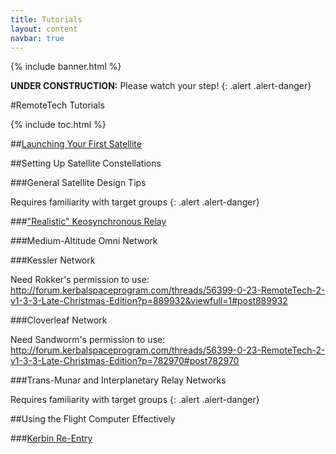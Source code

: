 ```yaml
---
title: Tutorials
layout: content
navbar: true
---
```


{% include banner.html %}

**UNDER CONSTRUCTION:** Please watch your step!
{: .alert .alert-danger}

#RemoteTech Tutorials

{% include toc.html %}

##[Launching Your First Satellite](firstsat/)

##Setting Up Satellite Constellations

###General Satellite Design Tips

Requires familiarity with target groups
{: .alert .alert-danger}

###["Realistic" Keosynchronous Relay](keo/)

###Medium-Altitude Omni Network

###Kessler Network

Need Rokker's permission to use: http://forum.kerbalspaceprogram.com/threads/56399-0-23-RemoteTech-2-v1-3-3-Late-Christmas-Edition?p=889932&viewfull=1#post889932

###Cloverleaf Network

Need Sandworm's permission to use: http://forum.kerbalspaceprogram.com/threads/56399-0-23-RemoteTech-2-v1-3-3-Late-Christmas-Edition?p=782970#post782970

###Trans-Munar and Interplanetary Relay Networks

Requires familiarity with target groups
{: .alert .alert-danger}

##Using the Flight Computer Effectively

###[Kerbin Re-Entry](reentry/)

